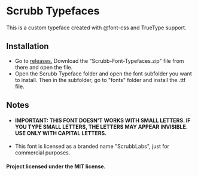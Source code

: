 # Scrubb Typefaces
This is a custom typeface created with @font-css and TrueType support.

## Installation
- Go to <a href="https://github.com/GitHubUser331/Scrubb-Typefaces/releases">releases.</a> Download the "Scrubb-Font-Typefaces.zip" file from there and open the file.
- Open the Scrubb Typeface folder and open the font subfolder you want to install. Then in the subfolder, go to "fonts" folder and install the .ttf file.

## Notes
- #### IMPORTANT: THIS FONT DOESN'T WORKS WITH SMALL LETTERS. IF YOU TYPE SMALL LETTERS, THE LETTERS MAY APPEAR INVISIBLE. USE ONLY WITH CAPITAL LETTERS.
- This font is licensed as a branded name "ScrubbLabs", just for commercial purposes.

#### Project licensed under the MIT license.
